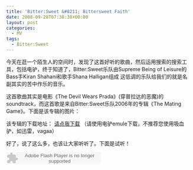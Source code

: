 ```yaml
---
title: 'Bitter:Sweet &#8211; Bittersweet Faith'
date: 2008-09-28T07:38:38+00:00
layout: post
categories:
  - MV
tags:
  - Bitter:Sweet
---
```

今天在逛一个陌生人的空间时，发现了这首好听的歌曲，然后运用搜索的搜索工具，包括电驴，终于知道了，Bitter:Sweet乐队由Supreme Being of Leisure的Bass手Kiran Shahani和歌手Shana Halligan组成 这低调的乐队给我们的就是名副其实的苦中作乐的音乐。

这首歌曲其实是电影《The Devil Wears Prada》(穿普拉达的恶魔)的soundtrack，而这首歌是来自Bitter:Sweet乐队2006年的专辑《The Mating Game》。下面是该专辑的图片：

该专辑的下载地址：
[请点我下载](http://ed2k//%7Cfile%7CBitter.Sweet.-.%5BThe.Mating.Game%5D.%E4%B8%93%E8%BE%91.%28MP3%29.rar%7C63499684%7Cdf873fc66237d020f3ccf7e65e6e0909%7Ch=63FHPXFZSMYAQ5KKGKQ2XKIDFODIOH4X%7C/) （请使用电驴emule下载，不推荐您使用吸血驴，如迅雷，vagaa）

好了，说了这么多，也该让大家听听了。下面是试听！

<embed src="http://www.xiami.com/widget/16034005_2640057/singlePlayer.swf" type="application/x-shockwave-flash" width="257" height="33" wmode="transparent"></embed>

